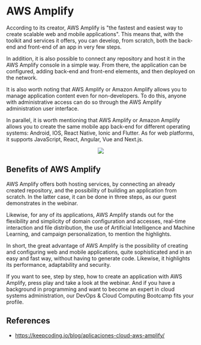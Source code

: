 # AWS Amplify

According to its creator, AWS Amplify is "the fastest and easiest way to create scalable web and mobile applications". This means that, with the toolkit and services it offers, you can develop, from scratch, both the back-end and front-end of an app in very few steps.

In addition, it is also possible to connect any repository and host it in the AWS Amplify console in a simple way. From there, the application can be configured, adding back-end and front-end elements, and then deployed on the network.

It is also worth noting that AWS Amplify or Amazon Amplify allows you to manage application content even for non-developers. To do this, anyone with administrative access can do so through the AWS Amplify administration user interface.

In parallel, it is worth mentioning that AWS Amplify or Amazon Amplify allows you to create the same mobile app back-end for different operating systems: Android, IOS, React Native, Ionic and Flutter. As for web platforms, it supports JavaScript, React, Angular, Vue and Next.js.

<p align="center">
  <img src="https://github.com/dimasx010/knowledge/assets/105082657/7f54ecdc-ae31-42e6-85ce-e9288342e0e0">
</p>

## Benefits of AWS Amplify

AWS Amplify offers both hosting services, by connecting an already created repository, and the possibility of building an application from scratch. In the latter case, it can be done in three steps, as our guest demonstrates in the webinar.

Likewise, for any of its applications, AWS Amplify stands out for the flexibility and simplicity of domain configuration and accesses, real-time interaction and file distribution, the use of Artificial Intelligence and Machine Learning, and campaign personalization, to mention the highlights.

In short, the great advantage of AWS Amplify is the possibility of creating and configuring web and mobile applications, quite sophisticated and in an easy and fast way, without having to generate code. Likewise, it highlights its performance, adaptability and security.

If you want to see, step by step, how to create an application with AWS Amplify, press play and take a look at the webinar. And if you have a background in programming and want to become an expert in cloud systems administration, our DevOps & Cloud Computing Bootcamp fits your profile.

## References
- https://keepcoding.io/blog/aplicaciones-cloud-aws-amplify/
